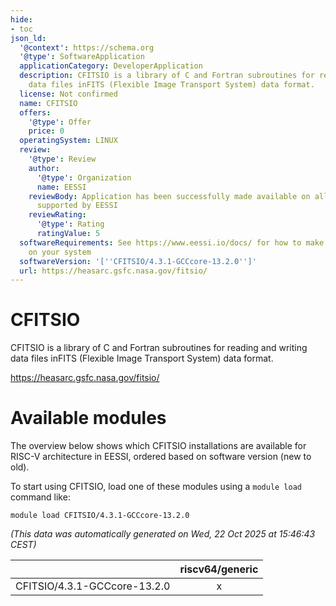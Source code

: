 ```yaml
---
hide:
- toc
json_ld:
  '@context': https://schema.org
  '@type': SoftwareApplication
  applicationCategory: DeveloperApplication
  description: CFITSIO is a library of C and Fortran subroutines for reading and writing
    data files inFITS (Flexible Image Transport System) data format.
  license: Not confirmed
  name: CFITSIO
  offers:
    '@type': Offer
    price: 0
  operatingSystem: LINUX
  review:
    '@type': Review
    author:
      '@type': Organization
      name: EESSI
    reviewBody: Application has been successfully made available on all architectures
      supported by EESSI
    reviewRating:
      '@type': Rating
      ratingValue: 5
  softwareRequirements: See https://www.eessi.io/docs/ for how to make EESSI available
    on your system
  softwareVersion: '[''CFITSIO/4.3.1-GCCcore-13.2.0'']'
  url: https://heasarc.gsfc.nasa.gov/fitsio/
---
```


CFITSIO
=======


CFITSIO is a library of C and Fortran subroutines for reading and writing data files inFITS (Flexible Image Transport System) data format.

https://heasarc.gsfc.nasa.gov/fitsio/
# Available modules


The overview below shows which CFITSIO installations are available for RISC-V architecture in EESSI, ordered based on software version (new to old).

To start using CFITSIO, load one of these modules using a `module load` command like:

```shell
module load CFITSIO/4.3.1-GCCcore-13.2.0
```

*(This data was automatically generated on Wed, 22 Oct 2025 at 15:46:43 CEST)*

| |riscv64/generic|
| :---: | :---: |
|CFITSIO/4.3.1-GCCcore-13.2.0|x|
